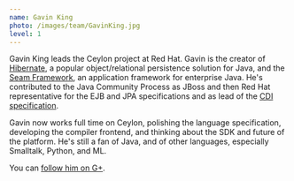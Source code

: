 ```yaml
---
name: Gavin King
photo: /images/team/GavinKing.jpg
level: 1
---
```

Gavin King leads the Ceylon project at Red Hat. Gavin is the creator of 
[Hibernate](http://hibernate.org), a popular object/relational persistence 
solution for Java, and the [Seam Framework](http://seamframework.org), an 
application framework for enterprise Java. He's contributed to the Java 
Community Process as JBoss and then Red Hat representative for the EJB and 
JPA specifications and as lead of the 
[CDI specification](http://jcp.org/en/jsr/detail?id=299).

Gavin now works full time on Ceylon, polishing the language specification,
developing the compiler frontend, and thinking about the SDK and future of
the platform. He's still a fan of Java, and of other languages, especially 
Smalltalk, Python, and ML.

You can [follow him on G+](https://profiles.google.com/gavin.king).
